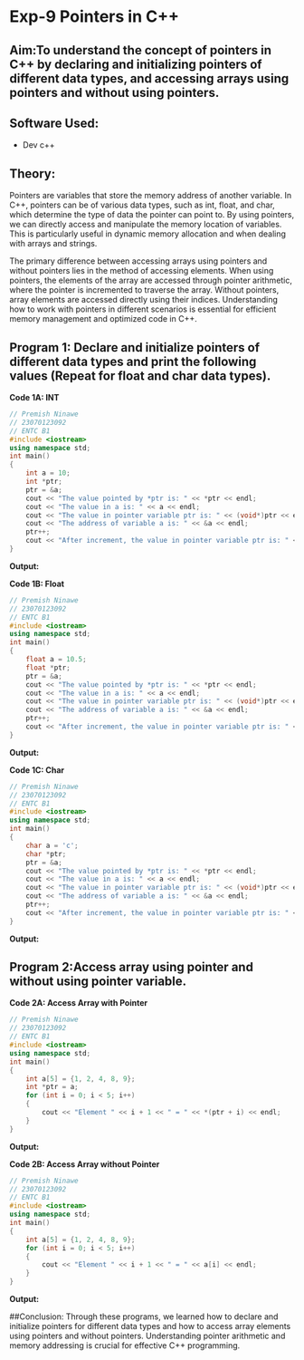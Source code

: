 # Exp-9 Pointers in C++

## Aim:To understand the concept of pointers in C++ by declaring and initializing pointers of different data types, and accessing arrays using pointers and without using pointers.

## Software Used:
- Dev c++
  
## Theory:
Pointers are variables that store the memory address of another variable. In C++, pointers can be of various data types, such as int, float, and char, which determine the type of data the pointer can point to. By using pointers, we can directly access and manipulate the memory location of variables. This is particularly useful in dynamic memory allocation and when dealing with arrays and strings.

The primary difference between accessing arrays using pointers and without pointers lies in the method of accessing elements. When using pointers, the elements of the array are accessed through pointer arithmetic, where the pointer is incremented to traverse the array. Without pointers, array elements are accessed directly using their indices. Understanding how to work with pointers in different scenarios is essential for efficient memory management and optimized code in C++.

## Program 1: Declare and initialize pointers of different data types and print the following values (Repeat for float and char data types).

<strong> Code 1A: INT </strong>
<br>
```cpp
// Premish Ninawe
// 23070123092
// ENTC B1
#include <iostream>
using namespace std;
int main()
{
    int a = 10;
    int *ptr;
    ptr = &a;
    cout << "The value pointed by *ptr is: " << *ptr << endl;
    cout << "The value in a is: " << a << endl;
    cout << "The value in pointer variable ptr is: " << (void*)ptr << endl;
    cout << "The address of variable a is: " << &a << endl;
    ptr++;
    cout << "After increment, the value in pointer variable ptr is: " << (void*)ptr << endl;
}
```
<strong> Output: </strong>
<br>


<strong> Code 1B: Float </strong>
<br>
```cpp
// Premish Ninawe
// 23070123092
// ENTC B1
#include <iostream>
using namespace std;
int main()
{
    float a = 10.5;
    float *ptr;
    ptr = &a;
    cout << "The value pointed by *ptr is: " << *ptr << endl;
    cout << "The value in a is: " << a << endl;
    cout << "The value in pointer variable ptr is: " << (void*)ptr << endl;
    cout << "The address of variable a is: " << &a << endl;
    ptr++;
    cout << "After increment, the value in pointer variable ptr is: " << (void*)ptr << endl;
}
```
<strong> Output: </strong>
<br>



<strong> Code 1C: Char </strong>
<br>
```cpp
// Premish Ninawe
// 23070123092
// ENTC B1
#include <iostream>
using namespace std;
int main()
{
    char a = 'c';
    char *ptr;
    ptr = &a;
    cout << "The value pointed by *ptr is: " << *ptr << endl;
    cout << "The value in a is: " << a << endl;
    cout << "The value in pointer variable ptr is: " << (void*)ptr << endl;
    cout << "The address of variable a is: " << &a << endl;
    ptr++;
    cout << "After increment, the value in pointer variable ptr is: " << (void*)ptr << endl;
}
```
<strong> Output: </strong>
<br>



## Program 2:Access array using pointer and without using pointer variable.

<strong> Code 2A: Access Array with Pointer </strong>
<br>
```cpp
// Premish Ninawe
// 23070123092
// ENTC B1
#include <iostream>
using namespace std;
int main()
{
    int a[5] = {1, 2, 4, 8, 9};
    int *ptr = a;
    for (int i = 0; i < 5; i++)
    {
        cout << "Element " << i + 1 << " = " << *(ptr + i) << endl;
    }
}
```
<strong> Output: </strong>
<br>

<strong> Code 2B: Access Array without Pointer </strong>
<br>
```cpp
// Premish Ninawe
// 23070123092
// ENTC B1
#include <iostream>
using namespace std;
int main()
{
    int a[5] = {1, 2, 4, 8, 9};
    for (int i = 0; i < 5; i++)
    {
        cout << "Element " << i + 1 << " = " << a[i] << endl;
    }
}
```
<strong> Output: </strong>
<br>

##Conclusion: 
Through these programs, we learned how to declare and initialize pointers for different data types and how to access array elements using pointers and without pointers. Understanding pointer arithmetic and memory addressing is crucial for effective C++ programming.







